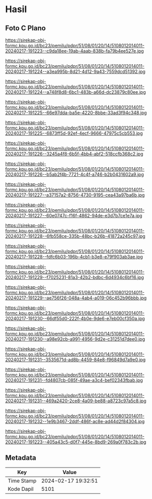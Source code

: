 # Hasil

## Foto C Plano

https://sirekap-obj-formc.kpu.go.id/bc23/pemilu/pdpr/51/08/01/20/14/5108012014011-20240217-191223--c9da18ee-19ab-4aab-838b-fa79b4ee527e.jpg

https://sirekap-obj-formc.kpu.go.id/bc23/pemilu/pdpr/51/08/01/20/14/5108012014011-20240217-191224--a3ea995b-8d21-4d12-9a43-7559dcd51392.jpg

https://sirekap-obj-formc.kpu.go.id/bc23/pemilu/pdpr/51/08/01/20/14/5108012014011-20240217-191224--a748f8d8-6bc1-483b-a66d-dc23879c80ee.jpg

https://sirekap-obj-formc.kpu.go.id/bc23/pemilu/pdpr/51/08/01/20/14/5108012014011-20240217-191225--66e97dda-ba5e-4220-8bbe-33ad3f94c348.jpg

https://sirekap-obj-formc.kpu.go.id/bc23/pemilu/pdpr/51/08/01/20/14/5108012014011-20240217-191225--6873ff5d-92ef-4ecf-9666-47975c5cb553.jpg

https://sirekap-obj-formc.kpu.go.id/bc23/pemilu/pdpr/51/08/01/20/14/5108012014011-20240217-191226--3245a4f8-6b5f-4bb4-abf2-518ccfb368c2.jpg

https://sirekap-obj-formc.kpu.go.id/bc23/pemilu/pdpr/51/08/01/20/14/5108012014011-20240217-191226--b5ab2f4b-7721-4c4f-a746-b2b0431602a9.jpg

https://sirekap-obj-formc.kpu.go.id/bc23/pemilu/pdpr/51/08/01/20/14/5108012014011-20240217-191227--a37157a2-8756-4730-9195-cea43a97ba6b.jpg

https://sirekap-obj-formc.kpu.go.id/bc23/pemilu/pdpr/51/08/01/20/14/5108012014011-20240217-191227--60e0747c-f16f-4862-94de-e3d7b7ce1e7a.jpg

https://sirekap-obj-formc.kpu.go.id/bc23/pemilu/pdpr/51/08/01/20/14/5108012014011-20240217-191228--6fb558ce-335b-48bc-b26b-41872a245c97.jpg

https://sirekap-obj-formc.kpu.go.id/bc23/pemilu/pdpr/51/08/01/20/14/5108012014011-20240217-191228--fdfc6b03-196b-4cb1-b3e8-e79f903ab3ae.jpg

https://sirekap-obj-formc.kpu.go.id/bc23/pemilu/pdpr/51/08/01/20/14/5108012014011-20240217-191229--f7025231-81a3-42b2-bdbc-6d4934c6bf16.jpg

https://sirekap-obj-formc.kpu.go.id/bc23/pemilu/pdpr/51/08/01/20/14/5108012014011-20240217-191229--ae756f26-048a-4ab4-a019-06c452b96bbb.jpg

https://sirekap-obj-formc.kpu.go.id/bc23/pemilu/pdpr/51/08/01/20/14/5108012014011-20240217-191230--66df55d0-222f-4b0e-9de6-e7eb00cf350a.jpg

https://sirekap-obj-formc.kpu.go.id/bc23/pemilu/pdpr/51/08/01/20/14/5108012014011-20240217-191230--a98e92cb-a991-4956-9d2e-c31251d7dee0.jpg

https://sirekap-obj-formc.kpu.go.id/bc23/pemilu/pdpr/51/08/01/20/14/5108012014011-20240217-191231--3535671d-ad8b-4459-84e8-f96849d7a9e0.jpg

https://sirekap-obj-formc.kpu.go.id/bc23/pemilu/pdpr/51/08/01/20/14/5108012014011-20240217-191231--fd4807cb-085f-49ae-a3c4-bef02343fbab.jpg

https://sirekap-obj-formc.kpu.go.id/bc23/pemilu/pdpr/51/08/01/20/14/5108012014011-20240217-191231--469a2420-2ce8-4a09-be88-a8723c97a5c8.jpg

https://sirekap-obj-formc.kpu.go.id/bc23/pemilu/pdpr/51/08/01/20/14/5108012014011-20240217-191232--1e9b3467-2ddf-486f-ac8e-ad44d2f84304.jpg

https://sirekap-obj-formc.kpu.go.id/bc23/pemilu/pdpr/51/08/01/20/14/5108012014011-20240217-191223--405a43c5-d0f7-445e-8bd9-269a0f783c2b.jpg


## Metadata

| Key        | Value               |
| ---------- | ------------------- |
| Time Stamp | 2024-02-17 19:32:51 |
| Kode Dapil | 5101                |



